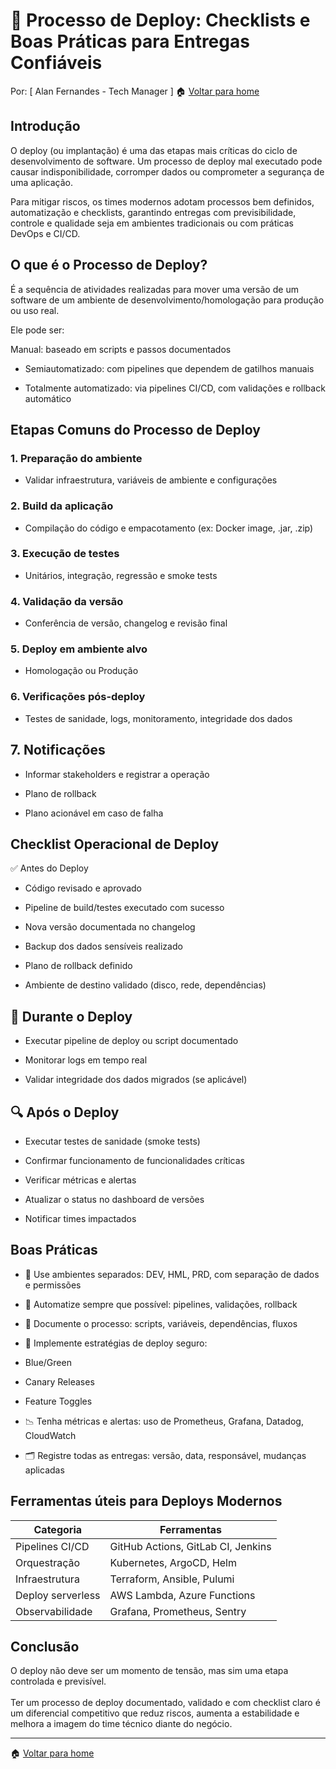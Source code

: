# 🚀 Processo de Deploy: Checklists e Boas Práticas para Entregas Confiáveis
Por: [ Alan Fernandes - Tech Manager ] :house: [Voltar para home](https://github.com/af-tech-manager/portfolio/blob/main/README.md)

## Introdução
O deploy (ou implantação) é uma das etapas mais críticas do ciclo de desenvolvimento de software. Um processo de deploy mal executado pode causar indisponibilidade, corromper dados ou comprometer a segurança de uma aplicação.

Para mitigar riscos, os times modernos adotam processos bem definidos, automatização e checklists, garantindo entregas com previsibilidade, controle e qualidade seja em ambientes tradicionais ou com práticas DevOps e CI/CD.

## O que é o Processo de Deploy?
É a sequência de atividades realizadas para mover uma versão de um software de um ambiente de desenvolvimento/homologação para produção ou uso real.

Ele pode ser:

Manual: baseado em scripts e passos documentados

- Semiautomatizado: com pipelines que dependem de gatilhos manuais

- Totalmente automatizado: via pipelines CI/CD, com validações e rollback automático

## Etapas Comuns do Processo de Deploy
### 1. Preparação do ambiente

- Validar infraestrutura, variáveis de ambiente e configurações

### 2. Build da aplicação

- Compilação do código e empacotamento (ex: Docker image, .jar, .zip)

### 3. Execução de testes

- Unitários, integração, regressão e smoke tests

### 4. Validação da versão

- Conferência de versão, changelog e revisão final

### 5. Deploy em ambiente alvo

- Homologação ou Produção

### 6. Verificações pós-deploy

- Testes de sanidade, logs, monitoramento, integridade dos dados

## 7. Notificações

- Informar stakeholders e registrar a operação

- Plano de rollback

- Plano acionável em caso de falha

## Checklist Operacional de Deploy
✅ Antes do Deploy
- Código revisado e aprovado

- Pipeline de build/testes executado com sucesso

- Nova versão documentada no changelog

- Backup dos dados sensíveis realizado

- Plano de rollback definido

- Ambiente de destino validado (disco, rede, dependências)

## 🚀 Durante o Deploy
- Executar pipeline de deploy ou script documentado

- Monitorar logs em tempo real

- Validar integridade dos dados migrados (se aplicável)

## 🔍 Após o Deploy
- Executar testes de sanidade (smoke tests)

- Confirmar funcionamento de funcionalidades críticas

-  Verificar métricas e alertas

 - Atualizar o status no dashboard de versões

 - Notificar times impactados

## Boas Práticas
- 🧪 Use ambientes separados: DEV, HML, PRD, com separação de dados e permissões

- 🧰 Automatize sempre que possível: pipelines, validações, rollback

- 🧾 Documente o processo: scripts, variáveis, dependências, fluxos

- 🔄 Implemente estratégias de deploy seguro:

- Blue/Green

- Canary Releases

- Feature Toggles

- 📉 Tenha métricas e alertas: uso de Prometheus, Grafana, Datadog, CloudWatch

- 🗂️ Registre todas as entregas: versão, data, responsável, mudanças aplicadas

## Ferramentas úteis para Deploys Modernos
| Categoria         | Ferramentas                        |
| ----------------- | ---------------------------------- |
| Pipelines CI/CD   | GitHub Actions, GitLab CI, Jenkins |
| Orquestração      | Kubernetes, ArgoCD, Helm           |
| Infraestrutura    | Terraform, Ansible, Pulumi         |
| Deploy serverless | AWS Lambda, Azure Functions        |
| Observabilidade   | Grafana, Prometheus, Sentry        |

## Conclusão
O deploy não deve ser um momento de tensão, mas sim uma etapa controlada e previsível.\
\
Ter um processo de deploy documentado, validado e com checklist claro é um diferencial competitivo que reduz riscos, aumenta a estabilidade e melhora a imagem do time técnico diante do negócio.

---
:house: [Voltar para home](https://github.com/af-tech-manager/portfolio/blob/main/README.md)

